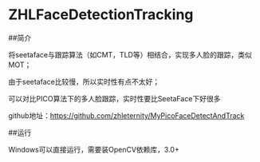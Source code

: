 # ZHLFaceDetectionTracking

##简介

将seetaface与跟踪算法（如CMT，TLD等）相结合，实现多人脸的跟踪，类似MOT；

由于seetaface比较慢，所以实时性有点不太好；

可以对比PICO算法下的多人脸跟踪，实时性要比SeetaFace下好很多

github地址：https://github.com/zhleternity/MyPicoFaceDetectAndTrack

##运行

Windows可以直接运行，需要装OpenCV依赖库，3.0+
